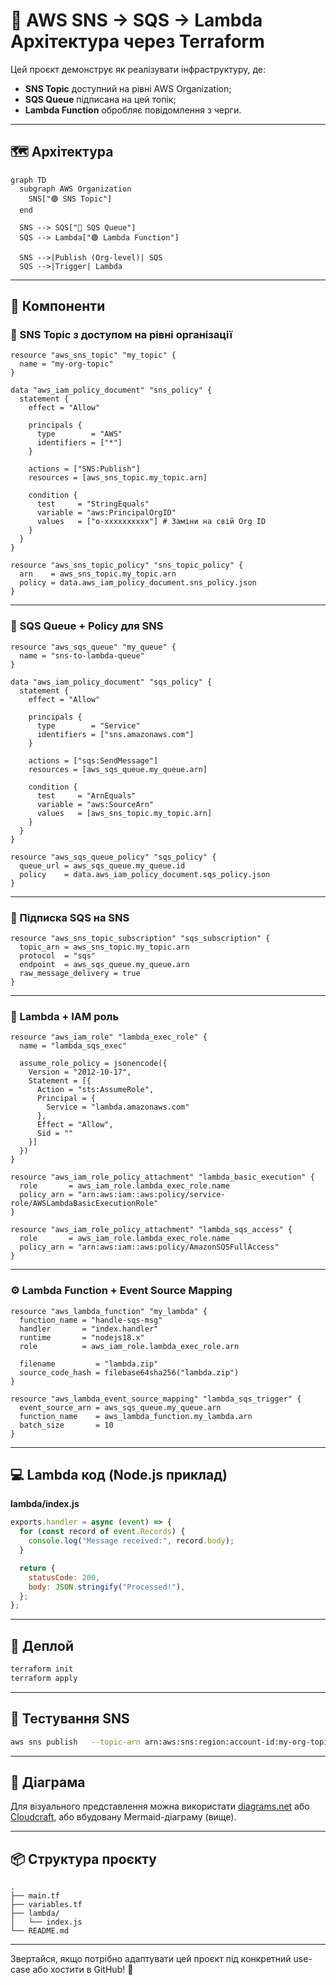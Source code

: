 # 🚀 AWS SNS → SQS → Lambda Архітектура через Terraform

Цей проєкт демонструє як реалізувати інфраструктуру, де:
- **SNS Topic** доступний на рівні AWS Organization;
- **SQS Queue** підписана на цей топік;
- **Lambda Function** обробляє повідомлення з черги.

---

## 🗺️ Архітектура

```mermaid
graph TD
  subgraph AWS Organization
    SNS["🟣 SNS Topic"]
  end

  SNS --> SQS["📨 SQS Queue"]
  SQS --> Lambda["🟢 Lambda Function"]

  SNS -->|Publish (Org-level)| SQS
  SQS -->|Trigger| Lambda
```

---

## 🧱 Компоненти

### 🔹 SNS Topic з доступом на рівні організації

```hcl
resource "aws_sns_topic" "my_topic" {
  name = "my-org-topic"
}

data "aws_iam_policy_document" "sns_policy" {
  statement {
    effect = "Allow"

    principals {
      type        = "AWS"
      identifiers = ["*"]
    }

    actions = ["SNS:Publish"]
    resources = [aws_sns_topic.my_topic.arn]

    condition {
      test     = "StringEquals"
      variable = "aws:PrincipalOrgID"
      values   = ["o-xxxxxxxxxx"] # Заміни на свій Org ID
    }
  }
}

resource "aws_sns_topic_policy" "sns_topic_policy" {
  arn    = aws_sns_topic.my_topic.arn
  policy = data.aws_iam_policy_document.sns_policy.json
}
```

---

### 🔹 SQS Queue + Policy для SNS

```hcl
resource "aws_sqs_queue" "my_queue" {
  name = "sns-to-lambda-queue"
}

data "aws_iam_policy_document" "sqs_policy" {
  statement {
    effect = "Allow"

    principals {
      type        = "Service"
      identifiers = ["sns.amazonaws.com"]
    }

    actions = ["sqs:SendMessage"]
    resources = [aws_sqs_queue.my_queue.arn]

    condition {
      test     = "ArnEquals"
      variable = "aws:SourceArn"
      values   = [aws_sns_topic.my_topic.arn]
    }
  }
}

resource "aws_sqs_queue_policy" "sqs_policy" {
  queue_url = aws_sqs_queue.my_queue.id
  policy    = data.aws_iam_policy_document.sqs_policy.json
}
```

---

### 🔗 Підписка SQS на SNS

```hcl
resource "aws_sns_topic_subscription" "sqs_subscription" {
  topic_arn = aws_sns_topic.my_topic.arn
  protocol  = "sqs"
  endpoint  = aws_sqs_queue.my_queue.arn
  raw_message_delivery = true
}
```

---

### 🧠 Lambda + IAM роль

```hcl
resource "aws_iam_role" "lambda_exec_role" {
  name = "lambda_sqs_exec"

  assume_role_policy = jsonencode({
    Version = "2012-10-17",
    Statement = [{
      Action = "sts:AssumeRole",
      Principal = {
        Service = "lambda.amazonaws.com"
      },
      Effect = "Allow",
      Sid = ""
    }]
  })
}

resource "aws_iam_role_policy_attachment" "lambda_basic_execution" {
  role       = aws_iam_role.lambda_exec_role.name
  policy_arn = "arn:aws:iam::aws:policy/service-role/AWSLambdaBasicExecutionRole"
}

resource "aws_iam_role_policy_attachment" "lambda_sqs_access" {
  role       = aws_iam_role.lambda_exec_role.name
  policy_arn = "arn:aws:iam::aws:policy/AmazonSQSFullAccess"
}
```

---

### ⚙️ Lambda Function + Event Source Mapping

```hcl
resource "aws_lambda_function" "my_lambda" {
  function_name = "handle-sqs-msg"
  handler       = "index.handler"
  runtime       = "nodejs18.x"
  role          = aws_iam_role.lambda_exec_role.arn

  filename         = "lambda.zip"
  source_code_hash = filebase64sha256("lambda.zip")
}

resource "aws_lambda_event_source_mapping" "lambda_sqs_trigger" {
  event_source_arn = aws_sqs_queue.my_queue.arn
  function_name    = aws_lambda_function.my_lambda.arn
  batch_size       = 10
}
```

---

## 💻 Lambda код (Node.js приклад)

**lambda/index.js**
```js
exports.handler = async (event) => {
  for (const record of event.Records) {
    console.log("Message received:", record.body);
  }

  return {
    statusCode: 200,
    body: JSON.stringify("Processed!"),
  };
};
```

---

## 🚀 Деплой

```bash
terraform init
terraform apply
```

---

## 🧪 Тестування SNS

```bash
aws sns publish   --topic-arn arn:aws:sns:region:account-id:my-org-topic   --message "Hello from Org SNS"   --region your-region
```

---

## 📸 Діаграма

Для візуального представлення можна використати [diagrams.net](https://draw.io) або [Cloudcraft](https://cloudcraft.co), або вбудовану Mermaid-діаграму (вище).

---

## 📦 Структура проєкту

```
.
├── main.tf
├── variables.tf
├── lambda/
│   └── index.js
└── README.md
```

---

Звертайся, якщо потрібно адаптувати цей проєкт під конкретний use-case або хостити в GitHub! 🙌